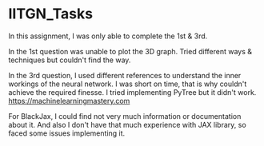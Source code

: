 # IITGN_Tasks

In this assignment, I was only able to complete the 1st & 3rd.

In the 1st question was unable to plot the 3D graph. Tried different ways & techniques but couldn't find the way.

In the 3rd question, I used different references to understand the inner workings of the neural network.
I was short on time, that is why couldn't achieve the required finesse. I tried implementing PyTree but it didn't work.
https://machinelearningmastery.com


For BlackJax, I could find not very much information or documentation about it.
And also I don't have that much experience with JAX library, so faced some issues implementing it.


